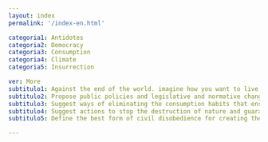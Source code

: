 ```yaml
---
layout: index
permalink: '/index-en.html'

categoria1: Antidotes
categoria2: Democracy
categoria3: Consumption
categoria4: Climate
categoria5: Insurrection

ver: More
subtitulo1: Against the end of the world. imagine how you want to live. (Dare! Dream, create, defy your own imagination.)
subtitulo2: Propose public policies and legislative and normative changes that will reduce racial, gender, and class inequalities and take democracy beyond the mere act of voting every election. (dare! and be objective.)
subtitulo3: Suggest ways of eliminating the consumption habits that enslave our species and others as well. (dare! and be specific.)
subtitulo4: Suggest actions to stop the destruction of nature and guarantee the continuity of all forms of life on the planet. (dare! and be a fighter.)
subtitulo5: Define the best form of civil disobedience for creating the future in which you want to live! (dare!)

---
```


